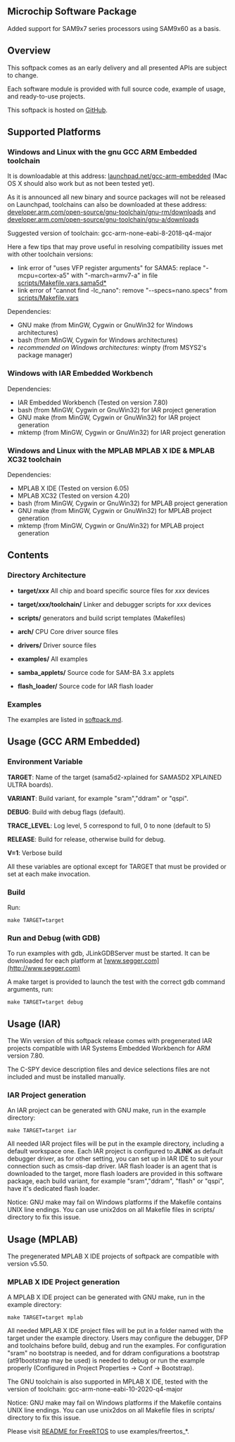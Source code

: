 Microchip Software Package
----------------------------

Added support for SAM9x7 series processors using SAM9x60 as a basis.

## Overview

This softpack comes as an early delivery and all presented APIs are subject to
change.

Each software module is provided with full source code, example of usage, and
ready-to-use projects.

This softpack is hosted on [GitHub](https://github.com/atmelcorp/atmel-software-package).

## Supported Platforms

### Windows and Linux with the gnu **GCC ARM Embedded** toolchain

It is downloadable at this address: [launchpad.net/gcc-arm-embedded](https://launchpad.net/gcc-arm-embedded)
(Mac OS X should also work but as not been tested yet).

As it is announced all new binary and source packages will not be released on Launchpad, toolchains can also be downloaded at these address: [developer.arm.com/open-source/gnu-toolchain/gnu-rm/downloads](https://developer.arm.com/tools-and-software/open-source-software/developer-tools/gnu-toolchain/gnu-rm/downloads) and [developer.arm.com/open-source/gnu-toolchain/gnu-a/downloads](https://developer.arm.com/tools-and-software/open-source-software/developer-tools/gnu-toolchain/gnu-a/downloads)

Suggested version of toolchain: gcc-arm-none-eabi-8-2018-q4-major

Here a few tips that may prove useful in resolving compatibility issues met with other toolchain versions:
- link error of "uses VFP register arguments" for SAMA5: replace "-mcpu=cortex-a5" with "-march=armv7-a" in file [scripts/Makefile.vars.sama5d*](scripts)
- link error of "cannot find -lc_nano": remove "--specs=nano.specs" from [scripts/Makefile.vars](scripts/Makefile.vars)

Dependencies:
- GNU make (from MinGW, Cygwin or GnuWin32 for Windows architectures)
- bash (from MinGW, Cygwin for Windows architectures)
- *recommended on Windows architectures:* winpty (from MSYS2's package manager)

### Windows with **IAR Embedded Workbench**

Dependencies:
- IAR Embedded Workbench (Tested on version 7.80)
- bash (from MinGW, Cygwin or GnuWin32) for IAR project generation
- GNU make (from MinGW, Cygwin or GnuWin32) for IAR project generation
- mktemp (from MinGW, Cygwin or GnuWin32) for IAR project generation

### Windows and Linux with the MPLAB **MPLAB X IDE & MPLAB XC32** toolchain
Dependencies:
- MPLAB X IDE (Tested on version 6.05)
- MPLAB XC32 (Tested on version 4.20)
- bash (from MinGW, Cygwin or GnuWin32) for MPLAB project generation
- GNU make (from MinGW, Cygwin or GnuWin32) for MPLAB project generation
- mktemp (from MinGW, Cygwin or GnuWin32) for MPLAB project generation

## Contents

### Directory Architecture

- **target/_xxx_**
  All chip and board specific source files for _xxx_ devices

- **target/_xxx_/toolchain/**
  Linker and debugger scripts for _xxx_ devices

- **scripts/**
  generators and build script templates (Makefiles)

- **arch/**
  CPU Core driver source files

- **drivers/**
  Driver source files

- **examples/**
  All examples

- **samba_applets/**
  Source code for SAM-BA 3.x applets

- **flash_loader/**
  Source code for IAR flash loader

### Examples

The examples are listed in [softpack.md](softpack.md).

## Usage (GCC ARM Embedded)

### Environment Variable

**TARGET**: Name of the target (sama5d2-xplained for SAMA5D2 XPLAINED ULTRA
boards).

**VARIANT**: Build variant, for example "sram","ddram" or "qspi".

**DEBUG**: Build with debug flags (default).

**TRACE_LEVEL**: Log level, 5 correspond to full, 0 to none (default to 5)

**RELEASE**: Build for release, otherwise build for debug.

**V=1**: Verbose build

All these variables are optional except for TARGET that must be provided or set
at each make invocation.

### Build

Run:

``make TARGET=target``

### Run and Debug (with GDB)

To run examples with gdb, JLinkGDBServer must be started. It can be downloaded
for each platform at  [www.segger.com](http://www.segger.com)

A make target is provided to launch the test with the correct gdb command
arguments, run:

``make TARGET=target debug``

## Usage (IAR)

The Win version of this softpack release comes with pregenerated IAR projects
compatible with IAR Systems Embedded Workbench for ARM version 7.80.

The C-SPY device description files and device selections files are not included
and must be installed manually.

### IAR Project generation

An IAR project can be generated with GNU make, run in the example directory:

``make TARGET=target iar``

All needed IAR project files will be put in the example directory, including a
default workspace one. Each IAR project is configured to **JLINK** as default debugger
driver, as for other setting, you can set up in IAR IDE to suit your connection such as
cmsis-dap driver. IAR flash loader is an agent that is downloaded to the target, more
flash loaders are provided in this software package, each build variant, for example
"sram","ddram", "flash" or "qspi", have it's dedicated flash loader.

Notice:
GNU make may fail on Windows platforms if the Makefile contains UNIX line endings.
You can use unix2dos on all Makefile files in scripts/ directory to fix this issue.

## Usage (MPLAB)

The pregenerated MPLAB X IDE projects of softpack are compatible with version v5.50.

### MPLAB X IDE Project generation

A MPLAB X IDE project can be generated with GNU make, run in the example directory:

``make TARGET=target mplab``

All needed MPLAB X IDE project files will be put in a folder named with the target
under the example directory. Users may configure the debugger, DFP and toolchains before
build, debug and run the examples. For configuration "sram" no bootstrap is needed,
and for ddram configurations a bootstrap (at91bootstrap may be used) is needed to debug
or run the example properly (Configured in Project Properties -> Conf -> Bootstrap).

The GNU toolchain is also supported in MPLAB X IDE, tested with the version of
toolchain: gcc-arm-none-eabi-10-2020-q4-major

Notice:
GNU make may fail on Windows platforms if the Makefile contains UNIX line endings.
You can use unix2dos on all Makefile files in scripts/ directory to fix this issue.

Please visit [README for FreeRTOS](lib/freertos/README.md) to use examples/freertos_*.